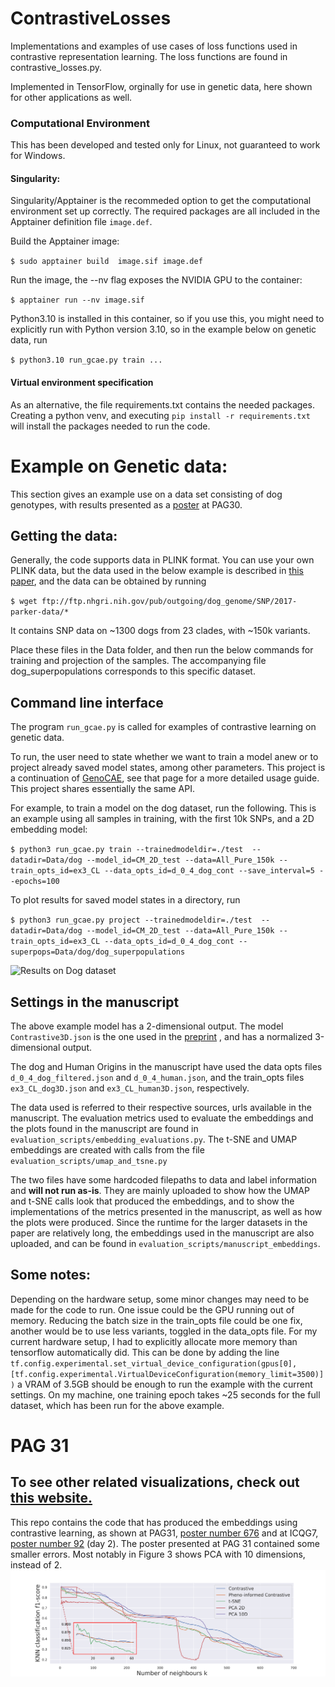 


# ContrastiveLosses
Implementations and examples of use cases of loss functions used in contrastive representation learning. The loss functions are found in contrastive_losses.py. 

Implemented in TensorFlow, orginally for use in genetic data, here shown for other applications as well.
### Computational Environment
This has been developed and tested only for Linux, not guaranteed to work for Windows.
#### Singularity:
Singularity/Apptainer is the recommeded option to get the computational environment set up correctly.
The required packages are all included in the Apptainer definition file `image.def`.

Build the Apptainer image:

`$ sudo apptainer build  image.sif image.def`

Run the image, the --nv flag exposes the NVIDIA GPU to the container: 

`$ apptainer run --nv image.sif`

Python3.10 is installed in this container, so if you use this, you might need to explicitly run with Python version 3.10, so in the example below on genetic data, run 

`$ python3.10 run_gcae.py train ... `

#### Virtual environment specification
As an alternative, the file requirements.txt contains the needed packages. Creating a python venv, and executing 
`pip install -r requirements.txt`
will install the packages needed to run the code.



# Example on Genetic data:

This section gives an example use on a data set consisting of dog genotypes, with results presented as a [poster](https://filtho.github.io/poster_pag_30.pdf) at PAG30.

## Getting the data:
Generally, the code supports data in PLINK format. 
You can use your own PLINK data, but the data used in the below example is described in [this paper](https://pubmed.ncbi.nlm.nih.gov/28445722/), and the data can be obtained by running 

`$ wget ftp://ftp.nhgri.nih.gov/pub/outgoing/dog_genome/SNP/2017-parker-data/*`

It contains SNP data on ~1300 dogs from 23 clades, with ~150k variants.

Place these files in the Data folder, and then run the below commands for training and projection of the samples. The accompanying file dog_superpopulations corresponds to this specific dataset.

## Command line interface


The program `run_gcae.py` is called for examples of contrastive learning on genetic data.

To run, the user need to state whether we want to train a model anew or to project already saved model states, among other parameters. This project is a continuation of [GenoCAE](https://github.com/kausmees/GenoCAE), see that page for a more detailed usage guide. This project shares essentially the same API.


For example, to train a model on the dog dataset, run the following. This is an example using all samples in training, with the first 10k SNPs, and a 2D embedding model:

`$ python3 run_gcae.py train --trainedmodeldir=./test  --datadir=Data/dog --model_id=CM_2D_test --data=All_Pure_150k --train_opts_id=ex3_CL --data_opts_id=d_0_4_dog_cont --save_interval=5 --epochs=100`

To plot results for saved model states in a directory, run 

`$ python3 run_gcae.py project --trainedmodeldir=./test  --datadir=Data/dog --model_id=CM_2D_test --data=All_Pure_150k --train_opts_id=ex3_CL --data_opts_id=d_0_4_dog_cont --superpops=Data/dog/dog_superpopulations`


![Results on Dog dataset](gcae/animated.gif)

## Settings in the manuscript
The above example model has a 2-dimensional output. The model `Contrastive3D.json` is the one used in the [preprint](https://www.biorxiv.org/content/10.1101/2024.09.30.615901v1.full.pdf) , and has a normalized 3-dimensional output.

The dog and Human Origins in the manuscript have used the data opts files `d_0_4_dog_filtered.json` and `d_0_4_human.json`, and the train_opts files  `ex3_CL_dog3D.json` and `ex3_CL_human3D.json`, respectively.

The data used is referred to their respective sources, urls available in the manuscript. 
The evaluation metrics used to evaluate the embeddings and the plots found in the manuscript are found in `evaluation_scripts/embedding_evaluations.py`. The t-SNE and UMAP embeddings are created with calls from the file `evaluation_scripts/umap_and_tsne.py`

The two files have some hardcoded filepaths to data and label information and __will not run as-is__. They are mainly uploaded to show how the UMAP and t-SNE calls look that produced the embeddings, and to show the implementations of the metrics presented in the manuscript, as well as how the plots were produced. Since the runtime for the larger datasets in the paper are relatively long, the embeddings used in the manuscript are also uploaded, and can be found in `evaluation_scripts/manuscript_embeddings`.



## Some notes:

Depending on the hardware setup, some minor changes may need to be made for the code to run. One issue could be the GPU running out of memory. Reducing the batch size in the train_opts file could be one fix, another would be to use less variants, toggled in the data_opts file. For my current hardware setup, I had to explicitly allocate more memory than tensorflow automatically did. This can be done by adding the line 
`tf.config.experimental.set_virtual_device_configuration(gpus[0], [tf.config.experimental.VirtualDeviceConfiguration(memory_limit=3500)])`
a VRAM of 3.5GB should be enough to run the example with the current settings. On my machine, one training epoch takes ~25 seconds for the full dataset, which has been run for the above example.




# PAG 31


## To see other related visualizations, check out [this website.](https://filtho.github.io)

This repo contains the code that has produced the embeddings using contrastive learning, as shown at PAG31, [poster number 676](https://filtho.github.io/poster.pdf) and at ICQG7, [poster number 92](https://filtho.github.io/poster_icqg7.pdf) (day 2).
The poster presented at PAG 31 contained some smaller errors. Most notably in Figure 3 shows PCA with 10 dimensions, instead of 2.
![errata image figure 3](example_figures/test_errata.png)
